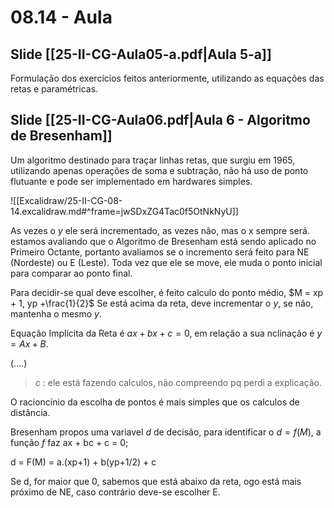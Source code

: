 # 08.14 - Aula

## Slide [[25-II-CG-Aula05-a.pdf|Aula 5-a]]

Formulação dos exercícios feitos anteriormente, utilizando as equações das retas e paramétricas.

## Slide [[25-II-CG-Aula06.pdf|Aula 6 - Algoritmo de Bresenham]]

Um algoritmo destinado para traçar linhas retas, que surgiu em 1965, utilizando apenas operações de soma e subtração, não há uso de ponto flutuante e pode ser implementado em hardwares simples.

![[Excalidraw/25-II-CG-08-14.excalidraw.md#^frame=jwSDxZG4Tac0f5OtNkNyU]]

As vezes o $y$ ele será incrementado, as vezes não, mas o x sempre será. estamos avaliando que o Algoritmo de Bresenham está sendo aplicado no Primeiro Octante, portanto avaliamos se o incremento será feito para NE (Nordeste) ou E (Leste). Toda vez que ele se move, ele muda o ponto inicial para comparar ao ponto final.

Para decidir-se qual deve escolher, é feito calculo do ponto médio, $M = xp + 1, yp +\frac{1}{2}$ Se está acima da reta, deve incrementar o $y$, se não, mantenha o mesmo $y$.

Equação Implícita da Reta é $ax + bx + c = 0$, em relação a sua nclinação é $y = Ax + B$.

(....)

> *c* : ele está fazendo calculos, não compreendo pq perdi a explicação.

O racioncínio da escolha de pontos é mais simples que os calculos de distância.

Bresenham propos uma variavel *d* de decisão, para identificar o $d = f(M)$, a função $f$ faz ax + bc + c = 0;

d = F(M) = a.(xp+1) + b(yp+1/2) + c

Se d, for maior que 0, sabemos que está abaixo da reta, ogo está mais próximo de NE, caso contrário deve-se escolher E.